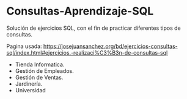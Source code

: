 # Consultas-Aprendizaje-SQL
Solución de ejercicios SQL, con el fin de practicar diferentes tipos de consultas.

Pagina usada: https://josejuansanchez.org/bd/ejercicios-consultas-sql/index.html#ejercicios.-realizaci%C3%B3n-de-consultas-sql
* Tienda Informatica.
* Gestión de Empleados.
* Gestión de Ventas.
* Jardinería.
* Universidad
